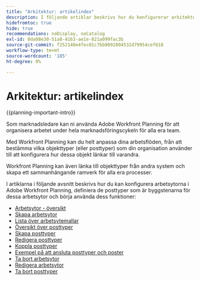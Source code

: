 ```yaml
---
title: "Arkitektur: artikelindex"
description: I följande artiklar beskrivs hur du konfigurerar arkitekturen för Adobe Workfront Planning. Som en del av den här konfigurationen får du lära dig hur du skapar arbetsytor, posttyper och anpassade fält för att mappa de arbetsflöden du vill hantera i Workfront Planning.
hidefromtoc: true
hide: true
recommendations: noDisplay, noCatalog
exl-id: 0da08e30-51a8-4163-ae1e-821a099fac3b
source-git-commit: f252140e4fec01c7bb8092804532d79954cef618
workflow-type: tm+mt
source-wordcount: '185'
ht-degree: 0%

---
```


<!--
---
title: "Architecture: article index"
description: The following articles describe how you can configure the architecture of Adobe Workfront Planning. As part of this configuration, you learn how you create workspaces, record types, and custom fields to map out the workflows you want to manage in Workfront Planning. 
hidefromtoc: yes
author: Alina
feature: Work Management
role: User, Admin
hide: yes
---
-->

<!--update the metadata with real information when making this avilable in TOC and in the left nav-->

# Arkitektur: artikelindex

{{planning-important-intro}}

Som marknadsledare kan ni använda Adobe Workfront Planning för att organisera arbetet under hela marknadsföringscykeln för alla era team.

Med Workfront Planning kan du helt anpassa dina arbetsflöden, från att bestämma vilka objekttyper (eller posttyper) som din organisation använder till att konfigurera hur dessa objekt länkar till varandra.

Workfront Planning kan även länka till objekttyper från andra system och skapa ett sammanhängande ramverk för alla era processer.

I artiklarna i följande avsnitt beskrivs hur du kan konfigurera arbetsytorna i Adobe Workfront Planning, definiera de posttyper som är byggstenarna för dessa arbetsytor och börja använda dess funktioner:

* [Arbetsytor - översikt](/help/quicksilver/planning/architecture/workspaces-overview.md)
* [Skapa arbetsytor](/help/quicksilver/planning/architecture/create-workspaces.md)
* [Lista över arbetsytemallar](/help/quicksilver/planning/architecture/workspace-templates.md)
* [Översikt över posttyper](/help/quicksilver/planning/architecture/overview-of-record-types.md)
* [Skapa posttyper](/help/quicksilver/planning/architecture/create-record-types.md)
* [Redigera posttyper](/help/quicksilver/planning/architecture/edit-record-types.md)
* [Koppla posttyper](/help/quicksilver/planning/architecture/connect-record-types.md)
* [Exempel på att ansluta posttyper och poster](/help/quicksilver/planning/architecture/example-connect-record-types-and-records.md)
* [Ta bort arbetsytor](/help/quicksilver/planning/architecture/delete-workspaces.md)
* [Redigera arbetsytor](/help/quicksilver/planning/architecture/edit-workspaces.md)
* [Ta bort posttyper](/help/quicksilver/planning/architecture/delete-record-types.md)

